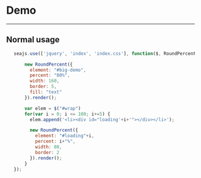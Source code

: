 # Demo

---

## Normal usage

<style>
ul#wrap, ul#wrap>li{
  list-style:none;
  margin: 10px;
  padding: 0;
  float: left;
}
</style>

<div id="big-demo"></div>
<ul id="wrap"></ul>

````javascript
seajs.use(['jquery', 'index', 'index.css'], function($, RoundPercent) {

    new RoundPercent({
      element: "#big-demo",
      percent: "80%",
      width: 160,
      border: 5,
      fill: "text"
    }).render();

    var elem = $("#wrap")
    for(var i = 0; i <= 100; i+=5) {
      elem.append('<li><div id="loading'+i+'"></div></li>');

      new RoundPercent({
        element: "#loading"+i,
        percent: i+"%",
        width: 80,
        border: 2
      }).render();
    }
});
````
